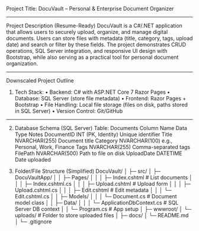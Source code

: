Project Title:
DocuVault – Personal & Enterprise Document Organizer
________________________________________
Project Description (Resume-Ready)
DocuVault is a C#/.NET application that allows users to securely upload, organize, and manage digital documents. Users can store files with metadata (title, category, tags, upload date) and search or filter by these fields. The project demonstrates CRUD operations, SQL Server integration, and responsive UI design with Bootstrap, while also serving as a practical tool for personal document organization.
________________________________________
Downscaled Project Outline
1. Tech Stack:
•	Backend: C# with ASP.NET Core 7 Razor Pages
•	Database: SQL Server (store file metadata)
•	Frontend: Razor Pages + Bootstrap
•	File Handling: Local file storage (files on disk, paths stored in SQL Server)
•	Version Control: Git/GitHub
________________________________________
2. Database Schema (SQL Server)
Table: Documents
Column Name	Data Type	Notes
DocumentID	INT (PK, Identity)	Unique identifier
Title	NVARCHAR(255)	Document title
Category	NVARCHAR(100)	e.g., Personal, Work, Finance
Tags	NVARCHAR(255)	Comma-separated tags
FilePath	NVARCHAR(500)	Path to file on disk
UploadDate	DATETIME	Date uploaded



3. Folder/File Structure (Simplified)
DocuVault/
│
├─ src/
│   ├─ DocuVaultApp/
│   │   ├─ Pages/
│   │   │   ├─ Index.cshtml            # List documents
│   │   │   ├─ Index.cshtml.cs
│   │   │   ├─ Upload.cshtml           # Upload form
│   │   │   ├─ Upload.cshtml.cs
│   │   │   ├─ Edit.cshtml             # Edit metadata
│   │   │   └─ Edit.cshtml.cs
│   │   ├─ Models/
│   │   │   └─ Document.cs             # Document model class
│   │   ├─ Data/
│   │   │   └─ ApplicationDbContext.cs # SQL Server DB context
│   │   └─ Program.cs                  # App setup
│
├─ wwwroot/
│   └─ uploads/                         # Folder to store uploaded files
│
├─ docs/
│   └─ README.md
│
└─ .gitignore

